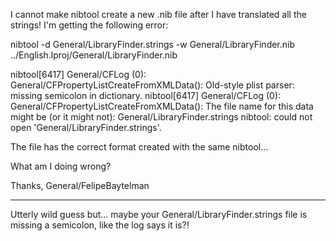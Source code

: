 I cannot make nibtool create a new .nib file after I have translated all the strings!
I'm getting the following error:

nibtool -d General/LibraryFinder.strings -w General/LibraryFinder.nib ../English.lproj/General/LibraryFinder.nib

nibtool[6417] General/CFLog (0): General/CFPropertyListCreateFromXMLData(): Old-style plist parser: missing semicolon in dictionary.
nibtool[6417] General/CFLog (0): General/CFPropertyListCreateFromXMLData(): The file name for this data might be (or it might not): General/LibraryFinder.strings
nibtool: could not open 'General/LibraryFinder.strings'.

The file has the correct format created with the same nibtool...

What am I doing wrong?

Thanks, General/FelipeBaytelman

----

Utterly wild guess but... maybe your General/LibraryFinder.strings file is missing a semicolon, like the log says it is?!